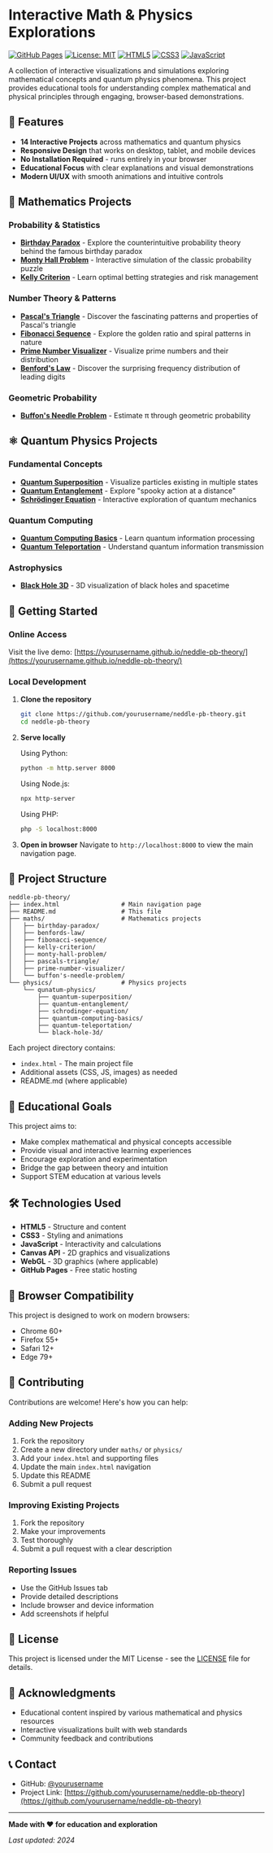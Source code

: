# Interactive Math & Physics Explorations

[![GitHub Pages](https://img.shields.io/badge/GitHub%20Pages-Live%20Demo-blue)](https://yourusername.github.io/neddle-pb-theory/)
[![License: MIT](https://img.shields.io/badge/License-MIT-yellow.svg)](https://opensource.org/licenses/MIT)
[![HTML5](https://img.shields.io/badge/HTML5-E34F26?logo=html5&logoColor=white)](https://developer.mozilla.org/en-US/docs/Web/HTML)
[![CSS3](https://img.shields.io/badge/CSS3-1572B6?logo=css3&logoColor=white)](https://developer.mozilla.org/en-US/docs/Web/CSS)
[![JavaScript](https://img.shields.io/badge/JavaScript-F7DF1E?logo=javascript&logoColor=black)](https://developer.mozilla.org/en-US/docs/Web/JavaScript)

A collection of interactive visualizations and simulations exploring mathematical concepts and quantum physics phenomena. This project provides educational tools for understanding complex mathematical and physical principles through engaging, browser-based demonstrations.

## 🌟 Features

- **14 Interactive Projects** across mathematics and quantum physics
- **Responsive Design** that works on desktop, tablet, and mobile devices
- **No Installation Required** - runs entirely in your browser
- **Educational Focus** with clear explanations and visual demonstrations
- **Modern UI/UX** with smooth animations and intuitive controls

## 🔢 Mathematics Projects

### Probability & Statistics
- **[Birthday Paradox](maths/birthday-paradox/)** - Explore the counterintuitive probability theory behind the famous birthday paradox
- **[Monty Hall Problem](maths/monty-hall-problem/)** - Interactive simulation of the classic probability puzzle
- **[Kelly Criterion](maths/kelly-criterion/)** - Learn optimal betting strategies and risk management

### Number Theory & Patterns
- **[Pascal's Triangle](maths/pascals-triangle/)** - Discover the fascinating patterns and properties of Pascal's triangle
- **[Fibonacci Sequence](maths/fibonacci-sequence/)** - Explore the golden ratio and spiral patterns in nature
- **[Prime Number Visualizer](maths/prime-number-visualizer/)** - Visualize prime numbers and their distribution
- **[Benford's Law](maths/benfords-law/)** - Discover the surprising frequency distribution of leading digits

### Geometric Probability
- **[Buffon's Needle Problem](maths/buffon's-needle-problem/)** - Estimate π through geometric probability

## ⚛️ Quantum Physics Projects

### Fundamental Concepts
- **[Quantum Superposition](physics/qunatum-physics/quantum-superposition/)** - Visualize particles existing in multiple states
- **[Quantum Entanglement](physics/qunatum-physics/quantum-entanglement/)** - Explore "spooky action at a distance"
- **[Schrödinger Equation](physics/qunatum-physics/schrodinger-equation/)** - Interactive exploration of quantum mechanics

### Quantum Computing
- **[Quantum Computing Basics](physics/qunatum-physics/quantum-computing-basics/)** - Learn quantum information processing
- **[Quantum Teleportation](physics/qunatum-physics/quantum-teleportation/)** - Understand quantum information transmission

### Astrophysics
- **[Black Hole 3D](physics/qunatum-physics/black-hole-3d/)** - 3D visualization of black holes and spacetime

## 🚀 Getting Started

### Online Access
Visit the live demo: [https://yourusername.github.io/neddle-pb-theory/](https://yourusername.github.io/neddle-pb-theory/)

### Local Development

1. **Clone the repository**
   ```bash
   git clone https://github.com/yourusername/neddle-pb-theory.git
   cd neddle-pb-theory
   ```

2. **Serve locally**
   
   Using Python:
   ```bash
   python -m http.server 8000
   ```
   
   Using Node.js:
   ```bash
   npx http-server
   ```
   
   Using PHP:
   ```bash
   php -S localhost:8000
   ```

3. **Open in browser**
   Navigate to `http://localhost:8000` to view the main navigation page.

## 📁 Project Structure

```
neddle-pb-theory/
├── index.html                 # Main navigation page
├── README.md                  # This file
├── maths/                     # Mathematics projects
│   ├── birthday-paradox/
│   ├── benfords-law/
│   ├── fibonacci-sequence/
│   ├── kelly-criterion/
│   ├── monty-hall-problem/
│   ├── pascals-triangle/
│   ├── prime-number-visualizer/
│   └── buffon's-needle-problem/
└── physics/                   # Physics projects
    └── qunatum-physics/
        ├── quantum-superposition/
        ├── quantum-entanglement/
        ├── schrodinger-equation/
        ├── quantum-computing-basics/
        ├── quantum-teleportation/
        └── black-hole-3d/
```

Each project directory contains:
- `index.html` - The main project file
- Additional assets (CSS, JS, images) as needed
- README.md (where applicable)

## 🎯 Educational Goals

This project aims to:
- Make complex mathematical and physical concepts accessible
- Provide visual and interactive learning experiences
- Encourage exploration and experimentation
- Bridge the gap between theory and intuition
- Support STEM education at various levels

## 🛠️ Technologies Used

- **HTML5** - Structure and content
- **CSS3** - Styling and animations
- **JavaScript** - Interactivity and calculations
- **Canvas API** - 2D graphics and visualizations
- **WebGL** - 3D graphics (where applicable)
- **GitHub Pages** - Free static hosting

## 📱 Browser Compatibility

This project is designed to work on modern browsers:
- Chrome 60+
- Firefox 55+
- Safari 12+
- Edge 79+

## 🤝 Contributing

Contributions are welcome! Here's how you can help:

### Adding New Projects
1. Fork the repository
2. Create a new directory under `maths/` or `physics/`
3. Add your `index.html` and supporting files
4. Update the main `index.html` navigation
5. Update this README
6. Submit a pull request

### Improving Existing Projects
1. Fork the repository
2. Make your improvements
3. Test thoroughly
4. Submit a pull request with a clear description

### Reporting Issues
- Use the GitHub Issues tab
- Provide detailed descriptions
- Include browser and device information
- Add screenshots if helpful

## 📄 License

This project is licensed under the MIT License - see the [LICENSE](LICENSE) file for details.

## 🙏 Acknowledgments

- Educational content inspired by various mathematical and physics resources
- Interactive visualizations built with web standards
- Community feedback and contributions

## 📞 Contact

- GitHub: [@yourusername](https://github.com/yourusername)
- Project Link: [https://github.com/yourusername/neddle-pb-theory](https://github.com/yourusername/neddle-pb-theory)

---

**Made with ❤️ for education and exploration**

*Last updated: 2024* 